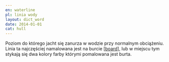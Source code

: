 ```yaml
---
en: waterline
pl: linia wody
layout: dict_word
date: 2014-01-01
cat: hull
---
```


Poziom do którego jacht się zanurza w wodzie przy normalnym obciążeniu.  
Linia ta najczęściej namalowana jest na burcie [[board](/dict/b/board/)], 
lub w miejscu tym stykają się dwa kolory farby którymi pomalowana jest burta.